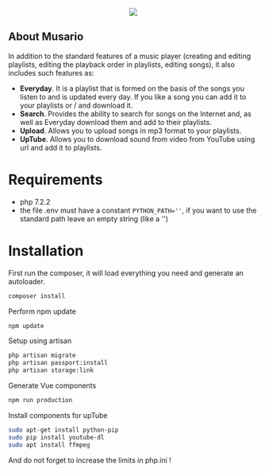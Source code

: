 <p align="center"><img src="https://musario.ml/pic/land2.png"></p>

## About Musario

In addition to the standard features of a music player (creating and editing playlists, editing the playback order in playlists, editing songs), it also includes such features as:

- **Everyday**. It is a playlist that is formed on the basis of the songs you listen to and is updated every day. If you like a song you can add it to your playlists or / and download it.
- **Search**. Provides the ability to search for songs on the Internet and, as well as Everyday download them and add to their playlists.
- **Upload**. Allows you to upload songs in mp3 format to your playlists.
- **UpTube**. Allows you to download sound from video from YouTube using url and add it to playlists.

# Requirements
- php 7.2.2
- the file .env must have a constant `PYTHON_PATH=''`, if you want to use the standard path leave an empty string (like a '')

# Installation

First run the composer, it will load everything you need and generate an autoloader.
```bash
composer install
```

Perform npm update
```bash
npm update
```

Setup using artisan

```bash
php artisan migrate
php artisan passport:install
php artisan storage:link
```

Generate Vue components

```bash
npm run production
```

Install components for upTube

```bash
sudo apt-get install python-pip
sudo pip install youtube-dl
sudo apt install ffmpeg
```

And do not forget to increase the limits in php.ini !
